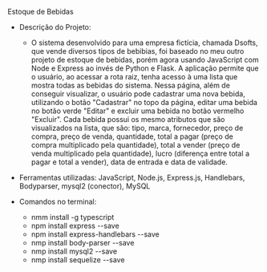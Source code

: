 Estoque de Bebidas

- Descrição do Projeto:
  - O sistema desenvolvido para uma empresa fictícia, chamada Dsofts, que vende diversos tipos de bebibias, foi baseado no meu outro projeto de estoque de bebidas, porém agora usando JavaScript com Node e Express ao invés de Python e Flask.
    A aplicação permite que o usuário, ao acessar a rota raiz, tenha acesso à uma lista que mostra todas as bebidas do sistema.
    Nessa página, além de conseguir visualizar, o usuário pode cadastrar uma nova bebida, utilizando o botão "Cadastrar" no topo da página, editar uma bebida no botão verde "Editar" e excluir uma bebida no botão vermelho "Excluir".
    Cada bebida possui os mesmo atributos que são visualizados na lista, que são: tipo, marca, fornecedor, preço de compra, preço de venda, quantidade, total a pagar (preço de compra multiplicado pela quantidade),
    total a vender (preço de venda multiplicado pela quantidade), lucro (diferença entre total a pagar e total a vender), data de entrada e data de validade.
    
- Ferramentas utilizadas: JavaScript, Node.js, Express.js, Handlebars, Bodyparser, mysql2 (conector), MySQL
- Comandos no terminal:
  - nmm install -g typescript
  - npm install express --save
  - npm install express-handlebars --save
  - nmp install body-parser --save
  - nmp install mysql2 --save
  - nmp install sequelize --save
